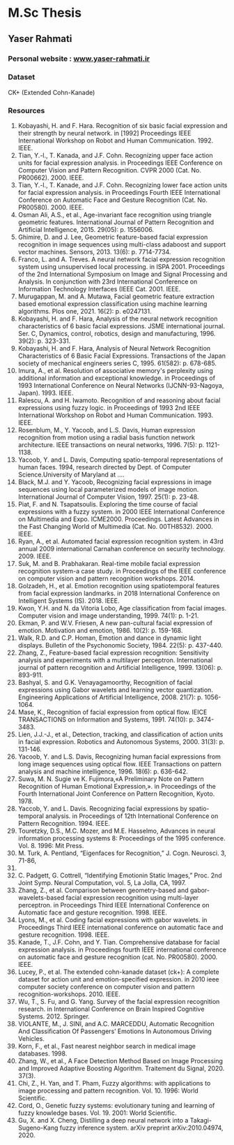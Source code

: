 # M.Sc Thesis

## Yaser Rahmati
### Personal website : www.yaser-rahmati.ir

### Dataset
CK+ (Extended Cohn-Kanade)

### Resources


1.	Kobayashi, H. and F. Hara. Recognition of six basic facial expression and their strength by neural network. in [1992] Proceedings IEEE International Workshop on Robot and Human Communication. 1992. IEEE.
2.	Tian, Y.-l., T. Kanada, and J.F. Cohn. Recognizing upper face action units for facial expression analysis. in Proceedings IEEE Conference on Computer Vision and Pattern Recognition. CVPR 2000 (Cat. No. PR00662). 2000. IEEE.
3.	Tian, Y.-l., T. Kanade, and J.F. Cohn. Recognizing lower face action units for facial expression analysis. in Proceedings Fourth IEEE International Conference on Automatic Face and Gesture Recognition (Cat. No. PR00580). 2000. IEEE.
4.	Osman Ali, A.S., et al., Age-invariant face recognition using triangle geometric features. International Journal of Pattern Recognition and Artificial Intelligence, 2015. 29(05): p. 1556006.
5.	Ghimire, D. and J. Lee, Geometric feature-based facial expression recognition in image sequences using multi-class adaboost and support vector machines. Sensors, 2013. 13(6): p. 7714-7734.
6.	Franco, L. and A. Treves. A neural network facial expression recognition system using unsupervised local processing. in ISPA 2001. Proceedings of the 2nd International Symposium on Image and Signal Processing and Analysis. In conjunction with 23rd International Conference on Information Technology Interfaces (IEEE Cat. 2001. IEEE.
7.	Murugappan, M. and A. Mutawa, Facial geometric feature extraction based emotional expression classification using machine learning algorithms. Plos one, 2021. 16(2): p. e0247131.
8.	Kobayashi, H. and F. Hara, Analysis of the neural network recognition characteristics of 6 basic facial expressions. JSME international journal. Ser. C, Dynamics, control, robotics, design and manufacturing, 1996. 39(2): p. 323-331.
9.	Kobayashi, H. and F. Hara, Analysis of Neural Network Recognition Characteristics of 6 Basic Facial Expressions. Transactions of the Japan society of mechanical engineers series C, 1995. 61(582): p. 678-685.
10.	Imura, A., et al. Resolution of associative memory's perplexity using additional information and exceptional knowledge. in Proceedings of 1993 International Conference on Neural Networks (IJCNN-93-Nagoya, Japan). 1993. IEEE.
11.	Ralescu, A. and H. Iwamoto. Recognition of and reasoning about facial expressions using fuzzy logic. in Proceedings of 1993 2nd IEEE International Workshop on Robot and Human Communication. 1993. IEEE.
12.	Rosenblum, M., Y. Yacoob, and L.S. Davis, Human expression recognition from motion using a radial basis function network architecture. IEEE transactions on neural networks, 1996. 7(5): p. 1121-1138.
13.	Yacoob, Y. and L. Davis, Computing spatio-temporal representations of human faces. 1994, research directed by Dept. of Computer Science.University of Maryland at ….
14.	Black, M.J. and Y. Yacoob, Recognizing facial expressions in image sequences using local parameterized models of image motion. International Journal of Computer Vision, 1997. 25(1): p. 23-48.
15.	Piat, F. and N. Tsapatsoulis. Exploring the time course of facial expressions with a fuzzy system. in 2000 IEEE International Conference on Multimedia and Expo. ICME2000. Proceedings. Latest Advances in the Fast Changing World of Multimedia (Cat. No. 00TH8532). 2000. IEEE.
16.	Ryan, A., et al. Automated facial expression recognition system. in 43rd annual 2009 international Carnahan conference on security technology. 2009. IEEE.
17.	Suk, M. and B. Prabhakaran. Real-time mobile facial expression recognition system-a case study. in Proceedings of the IEEE conference on computer vision and pattern recognition workshops. 2014.
18.	Golzadeh, H., et al. Emotion recognition using spatiotemporal features from facial expression landmarks. in 2018 International Conference on Intelligent Systems (IS). 2018. IEEE.
19.	Kwon, Y.H. and N. da Vitoria Lobo, Age classification from facial images. Computer vision and image understanding, 1999. 74(1): p. 1-21.
20.	Ekman, P. and W.V. Friesen, A new pan-cultural facial expression of emotion. Motivation and emotion, 1986. 10(2): p. 159-168.
21.	Walk, R.D. and C.P. Homan, Emotion and dance in dynamic light displays. Bulletin of the Psychonomic Society, 1984. 22(5): p. 437-440.
22.	Zhang, Z., Feature-based facial expression recognition: Sensitivity analysis and experiments with a multilayer perceptron. International journal of pattern recognition and Artificial Intelligence, 1999. 13(06): p. 893-911.
23.	Bashyal, S. and G.K. Venayagamoorthy, Recognition of facial expressions using Gabor wavelets and learning vector quantization. Engineering Applications of Artificial Intelligence, 2008. 21(7): p. 1056-1064.
24.	Mase, K., Recognition of facial expression from optical flow. IEICE TRANSACTIONS on Information and Systems, 1991. 74(10): p. 3474-3483.
25.	Lien, J.J.-J., et al., Detection, tracking, and classification of action units in facial expression. Robotics and Autonomous Systems, 2000. 31(3): p. 131-146.
26.	Yacoob, Y. and L.S. Davis, Recognizing human facial expressions from long image sequences using optical flow. IEEE Transactions on pattern analysis and machine intelligence, 1996. 18(6): p. 636-642.
27.	Suwa, M. N. Sugie ve K. Fujimora,«A Preliminary Note on Pattern Recognition of Human Emotional Expression,». in Proceedings of the Fourth International Joint Conference on Pattern Recognition, Kyoto. 1978.
28.	Yaccob, Y. and L. Davis. Recognizing facial expressions by spatio-temporal analysis. in Proceedings of 12th International Conference on Pattern Recognition. 1994. IEEE.
29.	Touretzky, D.S., M.C. Mozer, and M.E. Hasselmo, Advances in neural information processing systems 8: Proceedings of the 1995 conference. Vol. 8. 1996: Mit Press.
30.	M. Turk, A. Pentland, “Eigenfaces for Recognition,” J. Cogn. Neurosci. 3, 71-86,
1991.
31.	C. Padgett, G. Cottrell, “Identifying Emotionin Static Images,” Proc. 2nd Joint Symp.
Neural Computation, vol. 5, La Jolla, CA, 1997.
32.	Zhang, Z., et al. Comparison between geometry-based and gabor-wavelets-based facial expression recognition using multi-layer perceptron. in Proceedings Third IEEE International Conference on Automatic face and gesture recognition. 1998. IEEE.
33.	Lyons, M., et al. Coding facial expressions with gabor wavelets. in Proceedings Third IEEE international conference on automatic face and gesture recognition. 1998. IEEE.
34.	Kanade, T., J.F. Cohn, and Y. Tian. Comprehensive database for facial expression analysis. in Proceedings fourth IEEE international conference on automatic face and gesture recognition (cat. No. PR00580). 2000. IEEE.
35.	Lucey, P., et al. The extended cohn-kanade dataset (ck+): A complete dataset for action unit and emotion-specified expression. in 2010 ieee computer society conference on computer vision and pattern recognition-workshops. 2010. IEEE.
36.	Wu, T., S. Fu, and G. Yang. Survey of the facial expression recognition research. in International Conference on Brain Inspired Cognitive Systems. 2012. Springer.
37.	VIOLANTE, M., J. SINI, and A.C. MARCEDDU, Automatic Recognition And Classification Of Passengers’ Emotions In Autonomous Driving Vehicles.
38.	Korn, F., et al., Fast nearest neighbor search in medical image databases. 1998.
39.	Zhang, W., et al., A Face Detection Method Based on Image Processing and Improved Adaptive Boosting Algorithm. Traitement du Signal, 2020. 37(3).
40.	Chi, Z., H. Yan, and T. Pham, Fuzzy algorithms: with applications to image processing and pattern recognition. Vol. 10. 1996: World Scientific.
41.	Cord, O., Genetic fuzzy systems: evolutionary tuning and learning of fuzzy knowledge bases. Vol. 19. 2001: World Scientific.
42.	Gu, X. and X. Cheng, Distilling a deep neural network into a Takagi-Sugeno-Kang fuzzy inference system. arXiv preprint arXiv:2010.04974, 2020.

